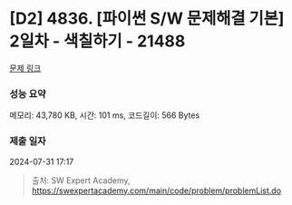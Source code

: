 # [D2] 4836. [파이썬 S/W 문제해결 기본] 2일차 - 색칠하기 - 21488 

[문제 링크](https://swexpertacademy.com/main/code/problem/problemDetail.do?contestProbId=AZEF_UA6-pADFAVs) 

### 성능 요약

메모리: 43,780 KB, 시간: 101 ms, 코드길이: 566 Bytes

### 제출 일자

2024-07-31 17:17



> 출처: SW Expert Academy, https://swexpertacademy.com/main/code/problem/problemList.do